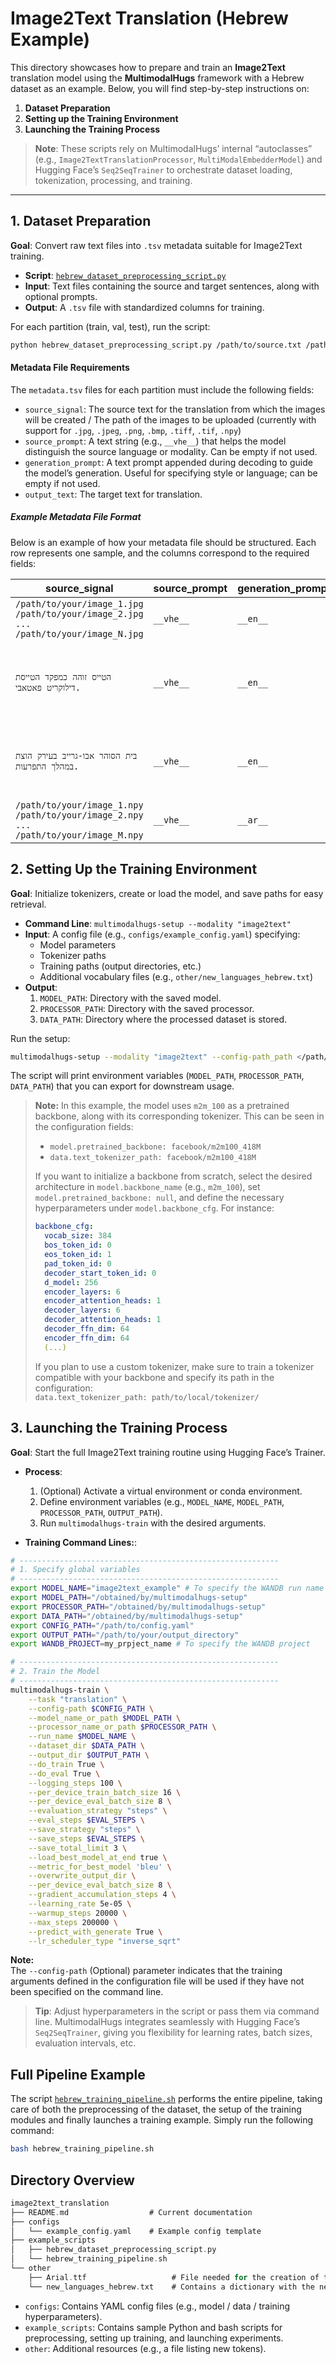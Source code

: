 
# Image2Text Translation (Hebrew Example)

This directory showcases how to prepare and train an **Image2Text** translation model using the **MultimodalHugs** framework with a Hebrew dataset as an example. Below, you will find step-by-step instructions on:

1. **Dataset Preparation**  
2. **Setting up the Training Environment**  
3. **Launching the Training Process**

> **Note**: These scripts rely on MultimodalHugs’ internal “autoclasses” (e.g., `Image2TextTranslationProcessor`, `MultiModalEmbedderModel`) and Hugging Face’s `Seq2SeqTrainer` to orchestrate dataset loading, tokenization, processing, and training.

---

## 1. Dataset Preparation

**Goal**: Convert raw text files into `.tsv` metadata suitable for Image2Text training.

- **Script**: [`hebrew_dataset_preprocessing_script.py`](./example_scripts/hebrew_dataset_preprocessing_script.py)  
- **Input**: Text files containing the source and target sentences, along with optional prompts.  
- **Output**: A `.tsv` file with standardized columns for training.

For each partition (train, val, test), run the script:
```bash
python hebrew_dataset_preprocessing_script.py /path/to/source.txt /path/to/target.txt __vhe__ __en__ /path/to/output.tsv
```

#### Metadata File Requirements

The `metadata.tsv` files for each partition must include the following fields:

- `source_signal`: The source text for the translation from which the images will be created / The path of the images to be uploaded (currently with support for `.jpg`, `.jpeg`, `.png`, `.bmp`, `.tiff`, `.tif`, `.npy`)
- `source_prompt`: A text string (e.g., `__vhe__`) that helps the model distinguish the source language or modality. Can be empty if not used.
- `generation_prompt`: A text prompt appended during decoding to guide the model’s generation. Useful for specifying style or language; can be empty if not used.
- `output_text`: The target text for translation.

##### Example Metadata File Format

Below is an example of how your metadata file should be structured. Each row represents one sample, and the columns correspond to the required fields:

| **source_signal**   | **source_prompt**         | **generation_prompt** | **output_text**                                                                   |
|-----------------------------------------------------------|---------------------------|-----------------------|-----------------------------------------------------------------------------------|
| `/path/to/your/image_1.jpg /path/to/your/image_2.jpg ... /path/to/your/image_N.jpg`         | `__vhe__`     |           `__en__`            | `No one was inside the apartment`                                                                               |
| `הטייס זוהה כמפקד הטייסת דילוקריט פאטאבי.`                    | `__vhe__`     |              `__en__`           | `The pilot was identified as Squadron Leader Dilokrit Pattavee.`                       |
| `בית הסוהר אבו-גרייב בעירק הוצת במהלך התפרעות.`                     | `__vhe__`    |             `__en__`            | `Iraq's Abu Ghraib prison has been set alight during a riot.`                |
| `/path/to/your/image_1.npy /path/to/your/image_2.npy ... /path/to/your/image_M.npy`                 | `__vhe__`    |           `__ar__`              | `Zayat was unhurt in the accident.`| 


## 2. Setting Up the Training Environment

**Goal**: Initialize tokenizers, create or load the model, and save paths for easy retrieval.

- **Command Line**: `multimodalhugs-setup --modality "image2text"`
- **Input**: A config file (e.g., `configs/example_config.yaml`) specifying:
  - Model parameters
  - Tokenizer paths
  - Training paths (output directories, etc.)
  - Additional vocabulary files (e.g., `other/new_languages_hebrew.txt`)
- **Output**:
  1. `MODEL_PATH`: Directory with the saved model.
  2. `PROCESSOR_PATH`: Directory with the saved processor.
  3. `DATA_PATH`: Directory where the processed dataset is stored.

Run the setup:

```bash
multimodalhugs-setup --modality "image2text" --config-path_path </path/to/example_config.yaml>
```
The script will print environment variables (`MODEL_PATH`, `PROCESSOR_PATH`, `DATA_PATH`) that you can export for downstream usage.

> **Note:** In this example, the model uses `m2m_100` as a pretrained backbone, along with its corresponding tokenizer. This can be seen in the configuration fields:  
> - `model.pretrained_backbone: facebook/m2m100_418M`  
> - `data.text_tokenizer_path: facebook/m2m100_418M`  
>   
> If you want to initialize a backbone from scratch, select the desired architecture in `model.backbone_name` (e.g., `m2m_100`), set `model.pretrained_backbone: null`, and define the necessary hyperparameters under `model.backbone_cfg`. For instance:
>
> ```yaml
> backbone_cfg:
>   vocab_size: 384
>   bos_token_id: 0
>   eos_token_id: 1
>   pad_token_id: 0
>   decoder_start_token_id: 0
>   d_model: 256  
>   encoder_layers: 6 
>   encoder_attention_heads: 1
>   decoder_layers: 6  
>   decoder_attention_heads: 1
>   decoder_ffn_dim: 64
>   encoder_ffn_dim: 64
>   (...)
> ```
>
> If you plan to use a custom tokenizer, make sure to train a tokenizer compatible with your backbone and specify its path in the configuration:  
> `data.text_tokenizer_path: path/to/local/tokenizer/`



## 3. Launching the Training Process

**Goal**: Start the full Image2Text training routine using Hugging Face’s Trainer.

- **Process**:
  1. (Optional) Activate a virtual environment or conda environment.
  2. Define environment variables (e.g., `MODEL_NAME`, `MODEL_PATH`, `PROCESSOR_PATH`, `OUTPUT_PATH`).
  5. Run `multimodalhugs-train` with the desired arguments.

- **Training Command Lines:**:

```bash
# ----------------------------------------------------------
# 1. Specify global variables
# ----------------------------------------------------------
export MODEL_NAME="image2text_example" # To specify the WANDB run name
export MODEL_PATH="/obtained/by/multimodalhugs-setup"
export PROCESSOR_PATH="/obtained/by/multimodalhugs-setup"
export DATA_PATH="/obtained/by/multimodalhugs-setup"
export CONFIG_PATH="/path/to/config.yaml"
export OUTPUT_PATH="/path/to/your/output_directory"
export WANDB_PROJECT=my_prpject_name # To specify the WANDB project

# ----------------------------------------------------------
# 2. Train the Model
# ----------------------------------------------------------
multimodalhugs-train \
    --task "translation" \
    --config-path $CONFIG_PATH \
    --model_name_or_path $MODEL_PATH \
    --processor_name_or_path $PROCESSOR_PATH \
    --run_name $MODEL_NAME \
    --dataset_dir $DATA_PATH \
    --output_dir $OUTPUT_PATH \
    --do_train True \
    --do_eval True \
    --logging_steps 100 \
    --per_device_train_batch_size 16 \
    --per_device_eval_batch_size 8 \
    --evaluation_strategy "steps" \
    --eval_steps $EVAL_STEPS \
    --save_strategy "steps" \
    --save_steps $EVAL_STEPS \
    --save_total_limit 3 \
    --load_best_model_at_end true \
    --metric_for_best_model 'bleu' \
    --overwrite_output_dir \
    --per_device_eval_batch_size 8 \
    --gradient_accumulation_steps 4 \
    --learning_rate 5e-05 \
    --warmup_steps 20000 \
    --max_steps 200000 \
    --predict_with_generate True \
    --lr_scheduler_type "inverse_sqrt"
```
**Note:**  
The `--config-path` (Optional) parameter indicates that the training arguments defined in the configuration file will be used if they have not been specified on the command line.

>**Tip**: Adjust hyperparameters in the script or pass them via command line. MultimodalHugs integrates seamlessly with Hugging Face’s `Seq2SeqTrainer`, giving you flexibility for learning rates, batch sizes, evaluation intervals, etc.

## Full Pipeline Example

The script [`hebrew_training_pipeline.sh`](./example_scripts/hebrew_training_pipeline.sh) performs the entire pipeline, taking care of both the preprocessing of the dataset, the setup of the training modules and finally launches a training example. Simply run the following command:

```bash
bash hebrew_training_pipeline.sh
```


## Directory Overview
```kotlin
image2text_translation
├── README.md                  # Current documentation
├── configs
│   └── example_config.yaml    # Example config template
├── example_scripts
│   ├── hebrew_dataset_preprocessing_script.py
│   └── hebrew_training_pipeline.sh
└── other
    ├── Arial.ttf                   # File needed for the creation of the images
    └── new_languages_hebrew.txt    # Contains a dictionary with the new tokens to be added to the tokenizer.
```
- `configs`: Contains YAML config files (e.g., model / data / training hyperparameters).
- `example_scripts`: Contains sample Python and bash scripts for preprocessing, setting up training, and launching experiments.
- `other`: Additional resources (e.g., a file listing new tokens).
